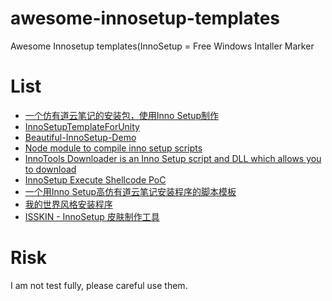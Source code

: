 # awesome-innosetup-templates
Awesome  Innosetup templates(InnoSetup = Free Windows Intaller Marker

# List

* [一个仿有道云笔记的安装包，使用Inno Setup制作](https://github.com/GanZhiXiong/gan-installation-package)
* [InnoSetupTemplateForUnity](https://github.com/karinharp/InnoSetupTemplateForUnity)
* [Beautiful-InnoSetup-Demo](https://github.com/linxinfa/Beautiful-InnoSetup-Demo)
* [Node module to compile inno setup scripts](https://github.com/felicienfrancois/node-innosetup-compiler)
* [InnoTools Downloader is an Inno Setup script and DLL which allows you to download](https://github.com/thenickdude/InnoTools-Downloader)
* [InnoSetup Execute Shellcode PoC](https://github.com/DarkCoderSc/inno-shellcode-example)
* [一个用Inno Setup高仿有道云笔记安装程序的脚本模板](https://github.com/wangwenx190/installer)
* [我的世界风格安装程序](https://github.com/Iseason2000/MinecraftInstaller)
* [ISSKIN - InnoSetup 皮肤制作工具](https://isskin.codejock.com/)

# Risk

I am not test fully, please careful use them.
